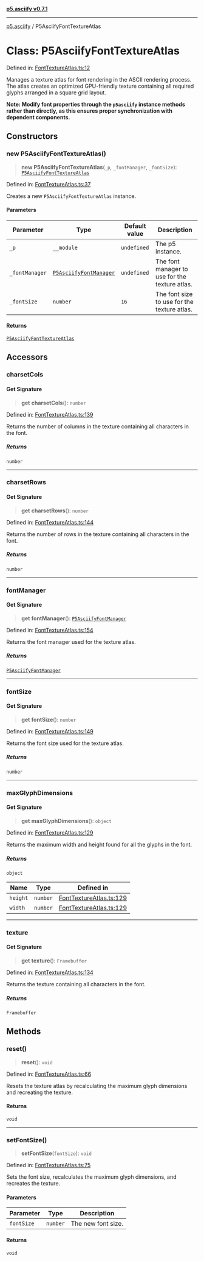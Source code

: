 [**p5.asciify v0.7.1**](../README.md)

***

[p5.asciify](../README.md) / P5AsciifyFontTextureAtlas

# Class: P5AsciifyFontTextureAtlas

Defined in: [FontTextureAtlas.ts:12](https://github.com/humanbydefinition/p5-asciify/blob/240f04ae8120d8b0eda0aa09e3fda1b41eb9a25b/src/lib/FontTextureAtlas.ts#L12)

Manages a texture atlas for font rendering in the ASCII rendering process.
The atlas creates an optimized GPU-friendly texture containing all required glyphs
arranged in a square grid layout.

**Note: Modify font properties through the `p5asciify` instance methods rather than 
directly, as this ensures proper synchronization with dependent components.**

## Constructors

### new P5AsciifyFontTextureAtlas()

> **new P5AsciifyFontTextureAtlas**(`_p`, `_fontManager`, `_fontSize`): [`P5AsciifyFontTextureAtlas`](P5AsciifyFontTextureAtlas.md)

Defined in: [FontTextureAtlas.ts:37](https://github.com/humanbydefinition/p5-asciify/blob/240f04ae8120d8b0eda0aa09e3fda1b41eb9a25b/src/lib/FontTextureAtlas.ts#L37)

Creates a new `P5AsciifyFontTextureAtlas` instance.

#### Parameters

| Parameter | Type | Default value | Description |
| ------ | ------ | ------ | ------ |
| `_p` | `__module` | `undefined` | The p5 instance. |
| `_fontManager` | [`P5AsciifyFontManager`](P5AsciifyFontManager.md) | `undefined` | The font manager to use for the texture atlas. |
| `_fontSize` | `number` | `16` | The font size to use for the texture atlas. |

#### Returns

[`P5AsciifyFontTextureAtlas`](P5AsciifyFontTextureAtlas.md)

## Accessors

### charsetCols

#### Get Signature

> **get** **charsetCols**(): `number`

Defined in: [FontTextureAtlas.ts:139](https://github.com/humanbydefinition/p5-asciify/blob/240f04ae8120d8b0eda0aa09e3fda1b41eb9a25b/src/lib/FontTextureAtlas.ts#L139)

Returns the number of columns in the texture containing all characters in the font.

##### Returns

`number`

***

### charsetRows

#### Get Signature

> **get** **charsetRows**(): `number`

Defined in: [FontTextureAtlas.ts:144](https://github.com/humanbydefinition/p5-asciify/blob/240f04ae8120d8b0eda0aa09e3fda1b41eb9a25b/src/lib/FontTextureAtlas.ts#L144)

Returns the number of rows in the texture containing all characters in the font.

##### Returns

`number`

***

### fontManager

#### Get Signature

> **get** **fontManager**(): [`P5AsciifyFontManager`](P5AsciifyFontManager.md)

Defined in: [FontTextureAtlas.ts:154](https://github.com/humanbydefinition/p5-asciify/blob/240f04ae8120d8b0eda0aa09e3fda1b41eb9a25b/src/lib/FontTextureAtlas.ts#L154)

Returns the font manager used for the texture atlas.

##### Returns

[`P5AsciifyFontManager`](P5AsciifyFontManager.md)

***

### fontSize

#### Get Signature

> **get** **fontSize**(): `number`

Defined in: [FontTextureAtlas.ts:149](https://github.com/humanbydefinition/p5-asciify/blob/240f04ae8120d8b0eda0aa09e3fda1b41eb9a25b/src/lib/FontTextureAtlas.ts#L149)

Returns the font size used for the texture atlas.

##### Returns

`number`

***

### maxGlyphDimensions

#### Get Signature

> **get** **maxGlyphDimensions**(): `object`

Defined in: [FontTextureAtlas.ts:129](https://github.com/humanbydefinition/p5-asciify/blob/240f04ae8120d8b0eda0aa09e3fda1b41eb9a25b/src/lib/FontTextureAtlas.ts#L129)

Returns the maximum width and height found for all the glyphs in the font.

##### Returns

`object`

| Name | Type | Defined in |
| ------ | ------ | ------ |
| <a id="height"></a> `height` | `number` | [FontTextureAtlas.ts:129](https://github.com/humanbydefinition/p5-asciify/blob/240f04ae8120d8b0eda0aa09e3fda1b41eb9a25b/src/lib/FontTextureAtlas.ts#L129) |
| <a id="width"></a> `width` | `number` | [FontTextureAtlas.ts:129](https://github.com/humanbydefinition/p5-asciify/blob/240f04ae8120d8b0eda0aa09e3fda1b41eb9a25b/src/lib/FontTextureAtlas.ts#L129) |

***

### texture

#### Get Signature

> **get** **texture**(): `Framebuffer`

Defined in: [FontTextureAtlas.ts:134](https://github.com/humanbydefinition/p5-asciify/blob/240f04ae8120d8b0eda0aa09e3fda1b41eb9a25b/src/lib/FontTextureAtlas.ts#L134)

Returns the texture containing all characters in the font.

##### Returns

`Framebuffer`

## Methods

### reset()

> **reset**(): `void`

Defined in: [FontTextureAtlas.ts:66](https://github.com/humanbydefinition/p5-asciify/blob/240f04ae8120d8b0eda0aa09e3fda1b41eb9a25b/src/lib/FontTextureAtlas.ts#L66)

Resets the texture atlas by recalculating the maximum glyph dimensions and recreating the texture.

#### Returns

`void`

***

### setFontSize()

> **setFontSize**(`fontSize`): `void`

Defined in: [FontTextureAtlas.ts:75](https://github.com/humanbydefinition/p5-asciify/blob/240f04ae8120d8b0eda0aa09e3fda1b41eb9a25b/src/lib/FontTextureAtlas.ts#L75)

Sets the font size, recalculates the maximum glyph dimensions, and recreates the texture.

#### Parameters

| Parameter | Type | Description |
| ------ | ------ | ------ |
| `fontSize` | `number` | The new font size. |

#### Returns

`void`
